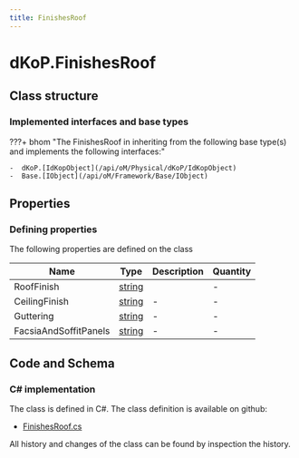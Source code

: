 ```yaml
---
title: FinishesRoof
---
```


# dKoP.FinishesRoof



## Class structure

### Implemented interfaces and base types

???+ bhom "The FinishesRoof in inheriting from the following base type(s) and implements the following interfaces:"

    -  dKoP.[IdKopObject](/api/oM/Physical/dKoP/IdKopObject)
    -  Base.[IObject](/api/oM/Framework/Base/IObject)


## Properties



### Defining properties

The following properties are defined on the class

| Name             | Type             | Description      | Quantity         |
|------------------|------------------|------------------|------------------|
| RoofFinish | [string](https://learn.microsoft.com/en-us/dotnet/api/System.String?view=netstandard-2.0) |  | - |
| CeilingFinish | [string](https://learn.microsoft.com/en-us/dotnet/api/System.String?view=netstandard-2.0) | - | - |
| Guttering | [string](https://learn.microsoft.com/en-us/dotnet/api/System.String?view=netstandard-2.0) | - | - |
| FacsiaAndSoffitPanels | [string](https://learn.microsoft.com/en-us/dotnet/api/System.String?view=netstandard-2.0) | - | - |


## Code and Schema

### C# implementation

The class is defined in C#. The class definition is available on github:

- [FinishesRoof.cs](https://github.com/BHoM/dKoP_Toolkit/blob/develop/dKoP_oM/Perfomance/Finishes/FinishesRoof.cs)

All history and changes of the class can be found by inspection the history.
